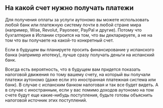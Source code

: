 ## На какой счет нужно получать платежи

Для получения оплаты за услуги аутономо вы можете использовать любой банк или платежную систему почти в любой стране
мира (например, Wise, Revolut, Payoneer, PayPal и другие). Потому что бухгалтерия в Испании строится на том, что вы
декларируете, а не на том что вы получаете на какой-то конкретный счет.

Если в будущем вы планируете просить финансирование у испанского банка (например ипотеку), лучше сразу получать
деньги на испанский банк.

Всегда есть вероятность, что в будущем вам придется показать налоговой движения по тому вашему счету, на который вы
получали платежи аутономо (даже если это иностранная платежная система или банк). В случае с испанским банком налоговая
и так все будет видеть. А в случае с иностранным, если у вас помимо доходов аутономо на том счете будут еще
какие-нибудь поступления, будьте готовы объяснить налоговой источник этих поступлений.
